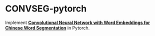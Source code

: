 # CONVSEG-pytorch
Implement [**Convolutional Neural Network with Word Embeddings for Chinese Word Segmentation**](https://arxiv.org/pdf/1711.04411.pdf) in Pytorch.